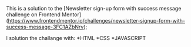 This is a solution to the [Newsletter sign-up form with success message challenge on Frontend Mentor]
(https://www.frontendmentor.io/challenges/newsletter-signup-form-with-success-message-3FC1AZbNrv);

I solution the challange with:
*HTML 
*CSS 
*JAVASCRIPT
